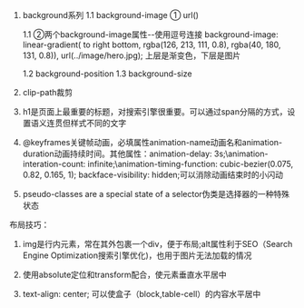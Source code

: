 1. background系列
   1.1 background-image
      ① url()

   1.1 ②两个background-image属性--使用逗号连接
   background-image: linear-gradient(
        to right bottom, 
        rgba(126, 213, 111, 0.8), 
        rgba(40, 180, 131, 0.8)), 
    url(../image/hero.jpg);
    上层是渐变色，下层是图片

   1.2 background-position
   1.3 background-size

2. clip-path裁剪

3. h1是页面上最重要的标题，对搜索引擎很重要。可以通过span分隔的方式，设置语义连贯但样式不同的文字

4. @keyframes关键帧动画，必填属性animation-name动画名和animation-duration动画持续时间。其他属性：animation-delay: 3s;\animation-interation-count: infinite;\animation-timing-function: cubic-bezier(0.075, 0.82, 0.165, 1);
backface-visibility: hidden;可以消除动画结束时的小闪动

5. pseudo-classes are a special state of a selector伪类是选择器的一种特殊状态


布局技巧：
1. img是行内元素，常在其外包裹一个div，便于布局;alt属性利于SEO（Search Engine Optimization搜索引擎优化)，也用于图片无法加载的情况

2. 使用absolute定位和transform配合，使元素垂直水平居中

3. text-align: center; 可以使盒子（block,table-cell）的内容水平居中